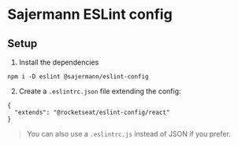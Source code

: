 # Sajermann ESLint config

## Setup

1. Install the dependencies
```
npm i -D eslint @sajermann/eslint-config
```

2. Create a `.eslintrc.json` file extending the config:
```
{
  "extends": "@rocketseat/eslint-config/react"
}
```

> You can also use a `.eslintrc.js` instead of JSON if you prefer.
